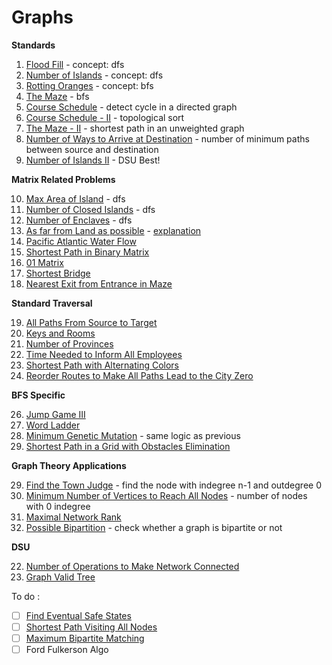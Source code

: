 # Graphs

**Standards**

1. [Flood Fill](https://leetcode.com/problems/flood-fill/) - concept:  dfs
2. [Number of Islands](https://leetcode.com/problems/number-of-islands/) - concept: dfs
3. [Rotting Oranges](https://leetcode.com/problems/rotting-oranges/) - concept: bfs
4. [The Maze](https://www.lintcode.com/problem/787/) - bfs
5. [Course Schedule](https://leetcode.com/problems/course-schedule/) - detect cycle in a directed graph
6. [Course Schedule - II](https://leetcode.com/problems/course-schedule-ii/) - topological sort
7. [The Maze - II](https://www.lintcode.com/problem/788/) - shortest path in an unweighted graph
8. [Number of Ways to Arrive at Destination](https://leetcode.com/problems/number-of-ways-to-arrive-at-destination/) - number of minimum paths between source and destination
9. [Number of Islands II](https://www.lintcode.com/problem/434/) - DSU Best!


**Matrix Related Problems**

10. [Max Area of Island](https://leetcode.com/problems/max-area-of-island/) - dfs
11. [Number of Closed Islands](https://leetcode.com/problems/number-of-closed-islands/) - dfs
12. [Number of Enclaves](https://leetcode.com/problems/number-of-enclaves/) - dfs
13. [As far from Land as possible](https://leetcode.com/problems/as-far-from-land-as-possible/) - [explanation](https://leetcode.com/problems/as-far-from-land-as-possible/solutions/360963/c-with-picture-dfs-and-bfs/)
14. [Pacific Atlantic Water Flow](https://leetcode.com/problems/pacific-atlantic-water-flow/) 
15. [Shortest Path in Binary Matrix](https://leetcode.com/problems/shortest-path-in-binary-matrix/)
16. [01 Matrix](https://leetcode.com/problems/01-matrix/)
17. [Shortest Bridge](https://leetcode.com/problems/shortest-bridge/)
18. [Nearest Exit from Entrance in Maze](https://leetcode.com/problems/nearest-exit-from-entrance-in-maze/)

**Standard Traversal**

19. [All Paths From Source to Target](https://leetcode.com/problems/all-paths-from-source-to-target/)
20. [Keys and Rooms](https://leetcode.com/problems/keys-and-rooms/)
21. [Number of Provinces](https://leetcode.com/problems/number-of-provinces/)
23. [Time Needed to Inform All Employees](https://leetcode.com/problems/time-needed-to-inform-all-employees/)
24. [Shortest Path with Alternating Colors](https://leetcode.com/problems/shortest-path-with-alternating-colors/)
25. [Reorder Routes to Make All Paths Lead to the City Zero](https://leetcode.com/problems/reorder-routes-to-make-all-paths-lead-to-the-city-zero/)

**BFS Specific**

26. [Jump Game III](https://leetcode.com/problems/jump-game-iii/)
27. [Word Ladder](https://leetcode.com/problems/word-ladder/)
28. [Minimum Genetic Mutation](https://leetcode.com/problems/minimum-genetic-mutation/) - same logic as previous
34. [Shortest Path in a Grid with Obstacles Elimination](https://leetcode.com/problems/shortest-path-in-a-grid-with-obstacles-elimination/)

**Graph Theory Applications**

29. [Find the Town Judge](https://leetcode.com/problems/find-the-town-judge/) - find the node with indegree n-1 and outdegree 0
30. [Minimum Number of Vertices to Reach All Nodes](https://leetcode.com/problems/minimum-number-of-vertices-to-reach-all-nodes/) - number of nodes with 0 indegree
31. [Maximal Network Rank](https://leetcode.com/problems/maximal-network-rank/)
32. [Possible Bipartition](https://leetcode.com/problems/possible-bipartition/) - check whether a graph is bipartite or not 


**DSU**

22. [Number of Operations to Make Network Connected](https://leetcode.com/problems/number-of-operations-to-make-network-connected/)
33. [Graph Valid Tree](https://www.lintcode.com/problem/178/)


To do :

- [ ] [Find Eventual Safe States](https://leetcode.com/problems/find-eventual-safe-states/)
- [ ] [Shortest Path Visiting All Nodes](https://leetcode.com/problems/shortest-path-visiting-all-nodes/)
- [ ] [Maximum Bipartite Matching](https://www.geeksforgeeks.org/maximum-bipartite-matching/)
- [ ] Ford Fulkerson Algo
